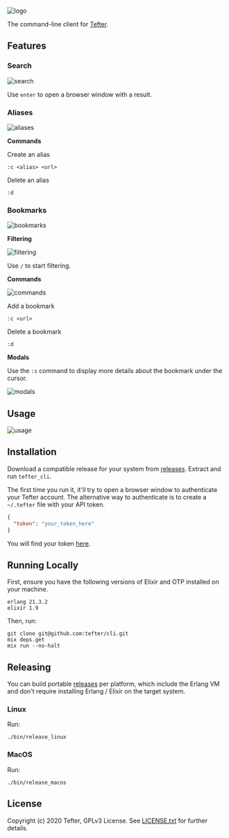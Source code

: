 ![logo](https://i.imgur.com/58c5csa.png)

The command-line client for [Tefter](https://tefter.io).

## Features

### Search

![search](https://i.imgur.com/y6KtJ2g.png)

Use `enter` to open a browser window with a result.

### Aliases

![aliases](https://i.imgur.com/LB6LbHP.png)

**Commands**

Create an alias

```
:c <alias> <url>
```

Delete an alias

```
:d
```

### Bookmarks

![bookmarks](https://i.imgur.com/kVvM4kN.png)

**Filtering**

![filtering](https://i.imgur.com/LCWynDP.png)

Use `/` to start filtering.

**Commands**

![commands](https://i.imgur.com/6arscF3.png)

Add a bookmark

```
:c <url>
```

Delete a bookmark

```
:d
```

**Modals**

Use the `:s` command to display more details about the bookmark under the cursor.

![modals](https://i.imgur.com/p5YIIza.png)

## Usage

![usage](https://i.imgur.com/dGbncJY.png)

## Installation

Download a compatible release for your system from [releases](https://github.com/tefter/cli/releases).
Extract and run `tefter_cli`.

The first time you run it, it'll try to open a browser window to authenticate your Tefter account.
The alternative way to authenticate is to create a `~/.tefter` file with your API token.

```json
{
  "token": "your_token_here"
}
```

You will find your token [here](https://tefter.io/users/edit).

## Running Locally

First, ensure you have the following versions of Elixir and OTP installed on your machine.

```
erlang 21.3.2
elixir 1.9
```

Then, run:

```shell
git clone git@github.com:tefter/cli.git
mix deps.get
mix run --no-halt
```

## Releasing

You can build portable [releases](https://hexdocs.pm/mix/Mix.Tasks.Release.html) per platform,
which include the Erlang VM and don't require installing Erlang / Elixir on the target system.

### Linux

Run:

```shell
./bin/release_linux
```

### MacOS

Run:

```shell
./bin/release_macos
```

## License

Copyright (c) 2020 Tefter, GPLv3 License.
See [LICENSE.txt](https://github.com/tefter/cli/blob/master/LICENSE) for further details.
